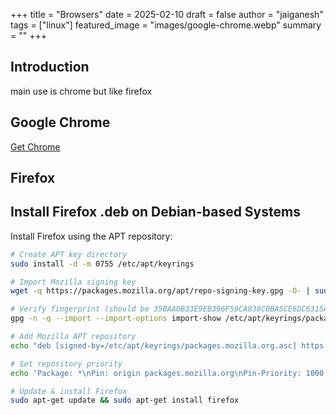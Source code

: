 +++
title = "Browsers"
date = 2025-02-10
draft = false
author = "jaiganesh"
tags = ["linux"]
featured_image = "images/google-chrome.webp"
summary = ""
+++

## Introduction

main use is chrome but like firefox

## Google Chrome

[Get Chrome](https://www.google.com/intl/en_in/chrome/)

## Firefox

## Install Firefox .deb on Debian-based Systems

Install Firefox using the APT repository:

```bash
# Create APT key directory
sudo install -d -m 0755 /etc/apt/keyrings

# Import Mozilla signing key
wget -q https://packages.mozilla.org/apt/repo-signing-key.gpg -O- | sudo tee /etc/apt/keyrings/packages.mozilla.org.asc > /dev/null

# Verify fingerprint (should be 35BAA0B33E9EB396F59CA838C0BA5CE6DC6315A3)
gpg -n -q --import --import-options import-show /etc/apt/keyrings/packages.mozilla.org.asc | awk '/pub/{getline; gsub(/^ +| +$/,""); if($0 == "35BAA0B33E9EB396F59CA838C0BA5CE6DC6315A3") print "\nKey matches: "$0"\n"; else print "\nVerification failed: "$0"\n"}'

# Add Mozilla APT repository
echo "deb [signed-by=/etc/apt/keyrings/packages.mozilla.org.asc] https://packages.mozilla.org/apt mozilla main" | sudo tee /etc/apt/sources.list.d/mozilla.list > /dev/null

# Set repository priority
echo 'Package: *\nPin: origin packages.mozilla.org\nPin-Priority: 1000' | sudo tee /etc/apt/preferences.d/mozilla

# Update & install Firefox
sudo apt-get update && sudo apt-get install firefox
```
